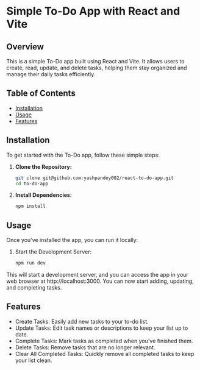 # Simple To-Do App with React and Vite

## Overview

This is a simple To-Do app built using React and Vite. It allows users to create, read, update, and delete tasks, helping them stay organized and manage their daily tasks efficiently.

## Table of Contents

-   [Installation](#installation)
-   [Usage](#usage)
-   [Features](#features)

## Installation

To get started with the To-Do app, follow these simple steps:

1. **Clone the Repository:**

    ```bash
    git clone git@github.com:yashpandey002/react-to-do-app.git
    cd to-do-app
    ```

2. **Install Dependencies:**

    ```bash
    npm install
    ```

## Usage

Once you've installed the app, you can run it locally:

1. Start the Development Server:

    ```bash
    npm run dev
    ```

This will start a development server, and you can access the app in your web browser at http://localhost:3000. You can now start adding, updating, and completing tasks.

## Features

-   Create Tasks: Easily add new tasks to your to-do list.
-   Update Tasks: Edit task names or descriptions to keep your list up to date.
-   Complete Tasks: Mark tasks as completed when you've finished them.
-   Delete Tasks: Remove tasks that are no longer relevant.
-   Clear All Completed Tasks: Quickly remove all completed tasks to keep your list clean.
